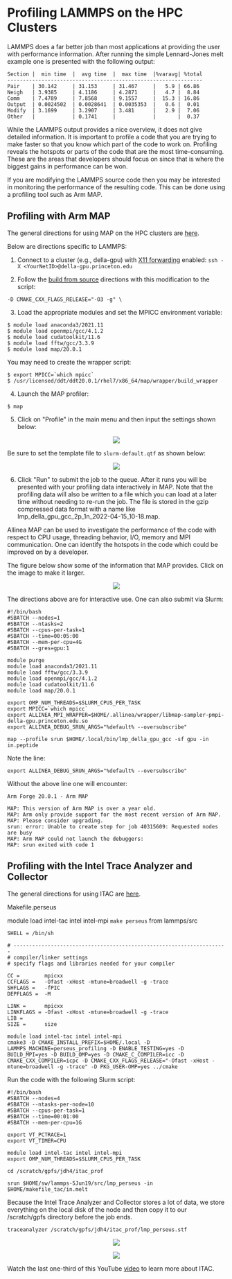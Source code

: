 # Profiling LAMMPS on the HPC Clusters

LAMMPS does a far better job than most applications at providing the user with performance information.
After running the simple Lennard-Jones melt example one is presented with the following
output:

```
Section |  min time  |  avg time  |  max time  |%varavg| %total
---------------------------------------------------------------
Pair    | 30.142     | 31.153     | 31.467     |   5.9 | 66.86
Neigh   | 3.9385     | 4.1186     | 4.2871     |   4.7 |  8.84
Comm    | 7.4789     | 7.8568     | 9.1557     |  15.3 | 16.86
Output  | 0.0024502  | 0.0028641  | 0.0035353  |   0.6 |  0.01
Modify  | 3.1699     | 3.2907     | 3.481      |   2.9 |  7.06
Other   |            | 0.1741     |            |       |  0.37
```

While the LAMMPS output provides a nice overview, it does not give detailed information.
It is important to profile a code that you are trying to make faster so that you know
which part of the code to work on.
Profiling reveals the hotspots or parts of the code that are the most time-consuming.
These are the areas that developers should focus on since that is where the biggest
gains in performance can be won.

If you are modifying the LAMMPS source code then you may be interested in monitoring the
performance of the resulting code. This can be done using a profiling tool such as Arm MAP.

## Profiling with Arm MAP

The general directions for using MAP on the HPC clusters are [here](https://researchcomputing.princeton.edu/support/knowledge-base/map).

Below are directions specific to LAMMPS:

1. Connect to a cluster (e.g., della-gpu) with [X11 forwarding](https://researchcomputing.princeton.edu/support/knowledge-base/gui-applications) enabled: `ssh -X <YourNetID>@della-gpu.princeton.edu`

2. Follow the [build from source](https://github.com/PrincetonUniversity/install_lammps/blob/master/01_installing/ins/della/scripts.md#della-gpu) directions with this modification to the script:

```
-D CMAKE_CXX_FLAGS_RELEASE="-O3 -g" \
```

3. Load the appropriate modules and set the MPICC environment variable:

```
$ module load anaconda3/2021.11
$ module load openmpi/gcc/4.1.2
$ module load cudatoolkit/11.6
$ module load fftw/gcc/3.3.9
$ module load map/20.0.1
```

You may need to create the wrapper script:

```
$ export MPICC=`which mpicc`
$ /usr/licensed/ddt/ddt20.0.1/rhel7/x86_64/map/wrapper/build_wrapper
```

4. Launch the MAP profiler:

```
$ map
```

5. Click on "Profile" in the main menu and then input the settings shown below:

<p align="center">
<img src="map_lammps_april2022_settings.png">
</p>

Be sure to set the template file to `slurm-default.qtf` as shown below:

<p align="center">
<img src="submission_template_file.png">
</p>

6. Click "Run" to submit the job to the queue. After it runs you will be presented with your profiling data interactively in MAP. Note that the profiling data will also be written to a file which you can load at a later time without needing to re-run the job. The file is stored in the gzip compressed data format with a name like lmp_della_gpu_gcc_2p_1n_2022-04-15_10-18.map.

Allinea MAP can be used to investigate the performance of the code with respect to CPU usage, threading behavior, I/O, memory and MPI communication. One can identify the hotspots in the code which could be improved on by a developer.

The figure below show some of the information that MAP provides. Click on the image to make it larger.

<p align="center">
<img src="map_lammps_april2022.png">
</p>

The directions above are for interactive use. One can also submit via Slurm:

```
#!/bin/bash
#SBATCH --nodes=1
#SBATCH --ntasks=2
#SBATCH --cpus-per-task=1
#SBATCH --time=00:05:00
#SBATCH --mem-per-cpu=4G
#SBATCH --gres=gpu:1

module purge
module load anaconda3/2021.11
module load fftw/gcc/3.3.9
module load openmpi/gcc/4.1.2
module load cudatoolkit/11.6
module load map/20.0.1

export OMP_NUM_THREADS=$SLURM_CPUS_PER_TASK
export MPICC=`which mpicc`
export ALLINEA_MPI_WRAPPER=$HOME/.allinea/wrapper/libmap-sampler-pmpi-della-gpu.princeton.edu.so
export ALLINEA_DEBUG_SRUN_ARGS="%default% --oversubscribe"

map --profile srun $HOME/.local/bin/lmp_della_gpu_gcc -sf gpu -in in.peptide
```

Note the line:

```
export ALLINEA_DEBUG_SRUN_ARGS="%default% --oversubscribe"
```

Without the above line one will encounter:

```
Arm Forge 20.0.1 - Arm MAP

MAP: This version of Arm MAP is over a year old.
MAP: Arm only provide support for the most recent version of Arm MAP.
MAP: Please consider upgrading.
srun: error: Unable to create step for job 40315609: Requested nodes are busy
MAP: Arm MAP could not launch the debuggers:
MAP: srun exited with code 1
```

## Profiling with the Intel Trace Analyzer and Collector

The general directions for using ITAC are [here](https://researchcomputing.princeton.edu/faq/using-intel-trace-analyze).

Makefile.perseus

module load intel-tac intel intel-mpi
`make perseus` from lammps/src

```
SHELL = /bin/sh

# ---------------------------------------------------------------------
# compiler/linker settings
# specify flags and libraries needed for your compiler

CC =		mpicxx
CCFLAGS =	-Ofast -xHost -mtune=broadwell -g -trace
SHFLAGS =	-fPIC
DEPFLAGS =	-M

LINK =		mpicxx
LINKFLAGS =	-Ofast -xHost -mtune=broadwell -g -trace
LIB = 
SIZE =		size
```


```
module load intel-tac intel intel-mpi
cmake3 -D CMAKE_INSTALL_PREFIX=$HOME/.local -D LAMMPS_MACHINE=perseus_profiling -D ENABLE_TESTING=yes -D BUILD_MPI=yes -D BUILD_OMP=yes -D CMAKE_C_COMPILER=icc -D CMAKE_CXX_COMPILER=icpc -D CMAKE_CXX_FLAGS_RELEASE="-Ofast -xHost -mtune=broadwell -g -trace" -D PKG_USER-OMP=yes ../cmake
```

Run the code with the following Slurm script:

```
#!/bin/bash
#SBATCH --nodes=4
#SBATCH --ntasks-per-node=10
#SBATCH --cpus-per-task=1
#SBATCH --time=00:01:00
#SBATCH --mem-per-cpu=1G

export VT_PCTRACE=1
export VT_TIMER=CPU

module load intel-tac intel intel-mpi
export OMP_NUM_THREADS=$SLURM_CPUS_PER_TASK

cd /scratch/gpfs/jdh4/itac_prof

srun $HOME/sw/lammps-5Jun19/src/lmp_perseus -in $HOME/makefile_tac/in.melt
```

Because the Intel Trace Analyzer and Collector stores a lot of data, we store everything
on the local disk of the node and then copy it to our /scratch/gpfs directory before
the job ends.

`traceanalyzer /scratch/gpfs/jdh4/itac_prof/lmp_perseus.stf`

<p align="center">
<img src="itac_summary.png">
</p>

<p align="center">
<img src="itac_volume.png">
</p>

Watch the last one-third of this YouTube [video](https://www.youtube.com/watch?v=lQcTxVygROw) to learn more about ITAC.
